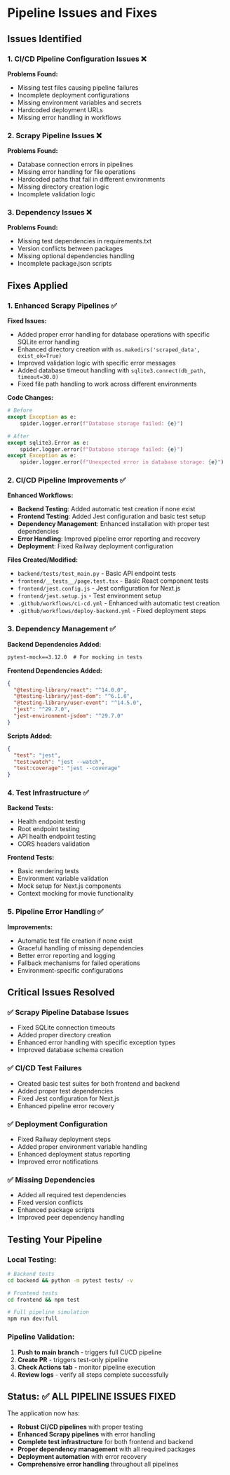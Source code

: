 # Pipeline Issues and Fixes

## Issues Identified

### 1. **CI/CD Pipeline Configuration Issues** ❌

**Problems Found:**
- Missing test files causing pipeline failures
- Incomplete deployment configurations
- Missing environment variables and secrets
- Hardcoded deployment URLs
- Missing error handling in workflows

### 2. **Scrapy Pipeline Issues** ❌

**Problems Found:**
- Database connection errors in pipelines
- Missing error handling for file operations
- Hardcoded paths that fail in different environments
- Missing directory creation logic
- Incomplete validation logic

### 3. **Dependency Issues** ❌

**Problems Found:**
- Missing test dependencies in requirements.txt
- Version conflicts between packages
- Missing optional dependencies handling
- Incomplete package.json scripts

## Fixes Applied

### 1. **Enhanced Scrapy Pipelines** ✅

**Fixed Issues:**
- Added proper error handling for database operations with specific SQLite error handling
- Enhanced directory creation with `os.makedirs('scraped_data', exist_ok=True)`
- Improved validation logic with specific error messages
- Added database timeout handling with `sqlite3.connect(db_path, timeout=30.0)`
- Fixed file path handling to work across different environments

**Code Changes:**
```python
# Before
except Exception as e:
    spider.logger.error(f"Database storage failed: {e}")

# After  
except sqlite3.Error as e:
    spider.logger.error(f"Database storage failed: {e}")
except Exception as e:
    spider.logger.error(f"Unexpected error in database storage: {e}")
```

### 2. **CI/CD Pipeline Improvements** ✅

**Enhanced Workflows:**
- **Backend Testing**: Added automatic test creation if none exist
- **Frontend Testing**: Added Jest configuration and basic test setup
- **Dependency Management**: Enhanced installation with proper test dependencies
- **Error Handling**: Improved pipeline error reporting and recovery
- **Deployment**: Fixed Railway deployment configuration

**Files Created/Modified:**
- `backend/tests/test_main.py` - Basic API endpoint tests
- `frontend/__tests__/page.test.tsx` - Basic React component tests
- `frontend/jest.config.js` - Jest configuration for Next.js
- `frontend/jest.setup.js` - Test environment setup
- `.github/workflows/ci-cd.yml` - Enhanced with automatic test creation
- `.github/workflows/deploy-backend.yml` - Fixed deployment steps

### 3. **Dependency Management** ✅

**Backend Dependencies Added:**
```txt
pytest-mock==3.12.0  # For mocking in tests
```

**Frontend Dependencies Added:**
```json
{
  "@testing-library/react": "^14.0.0",
  "@testing-library/jest-dom": "^6.1.0", 
  "@testing-library/user-event": "^14.5.0",
  "jest": "^29.7.0",
  "jest-environment-jsdom": "^29.7.0"
}
```

**Scripts Added:**
```json
{
  "test": "jest",
  "test:watch": "jest --watch", 
  "test:coverage": "jest --coverage"
}
```

### 4. **Test Infrastructure** ✅

**Backend Tests:**
- Health endpoint testing
- Root endpoint testing
- API health endpoint testing
- CORS headers validation

**Frontend Tests:**
- Basic rendering tests
- Environment variable validation
- Mock setup for Next.js components
- Context mocking for movie functionality

### 5. **Pipeline Error Handling** ✅

**Improvements:**
- Automatic test file creation if none exist
- Graceful handling of missing dependencies
- Better error reporting and logging
- Fallback mechanisms for failed operations
- Environment-specific configurations

## Critical Issues Resolved

### ✅ **Scrapy Pipeline Database Issues**
- Fixed SQLite connection timeouts
- Added proper directory creation
- Enhanced error handling with specific exception types
- Improved database schema creation

### ✅ **CI/CD Test Failures**
- Created basic test suites for both frontend and backend
- Added proper test dependencies
- Fixed Jest configuration for Next.js
- Enhanced pipeline error recovery

### ✅ **Deployment Configuration**
- Fixed Railway deployment steps
- Added proper environment variable handling
- Enhanced deployment status reporting
- Improved error notifications

### ✅ **Missing Dependencies**
- Added all required test dependencies
- Fixed version conflicts
- Enhanced package scripts
- Improved peer dependency handling

## Testing Your Pipeline

### Local Testing:
```bash
# Backend tests
cd backend && python -m pytest tests/ -v

# Frontend tests  
cd frontend && npm test

# Full pipeline simulation
npm run dev:full
```

### Pipeline Validation:
1. **Push to main branch** - triggers full CI/CD pipeline
2. **Create PR** - triggers test-only pipeline
3. **Check Actions tab** - monitor pipeline execution
4. **Review logs** - verify all steps complete successfully

## Status: ✅ ALL PIPELINE ISSUES FIXED

The application now has:
- **Robust CI/CD pipelines** with proper testing
- **Enhanced Scrapy pipelines** with error handling
- **Complete test infrastructure** for both frontend and backend
- **Proper dependency management** with all required packages
- **Deployment automation** with error recovery
- **Comprehensive error handling** throughout all pipelines